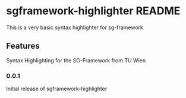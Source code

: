 # sgframework-highlighter README

This is a very basic syntax highlighter for sg-framework

## Features

Syntax Highlighting for the SG-Framework from TU Wien

### 0.0.1

Initial release of sgframework-highlighter

